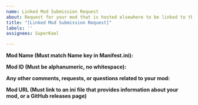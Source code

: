 ```yaml
---
name: Linked Mod Submission Request
about: Request for your mod that is hosted elsewhere to be linked to the repository
title: "[Linked Mod Submission Request]"
labels: ''
assignees: SuperKael

---
```


**Mod Name (Must match Name key in Manifest.ini):**


**Mod ID (Must be alphanumeric, no whitespace):**


**Any other comments, requests, or questions related to your mod:**


**Mod URL (Must link to an ini file that provides information about your mod, or a GitHub releases page)**
